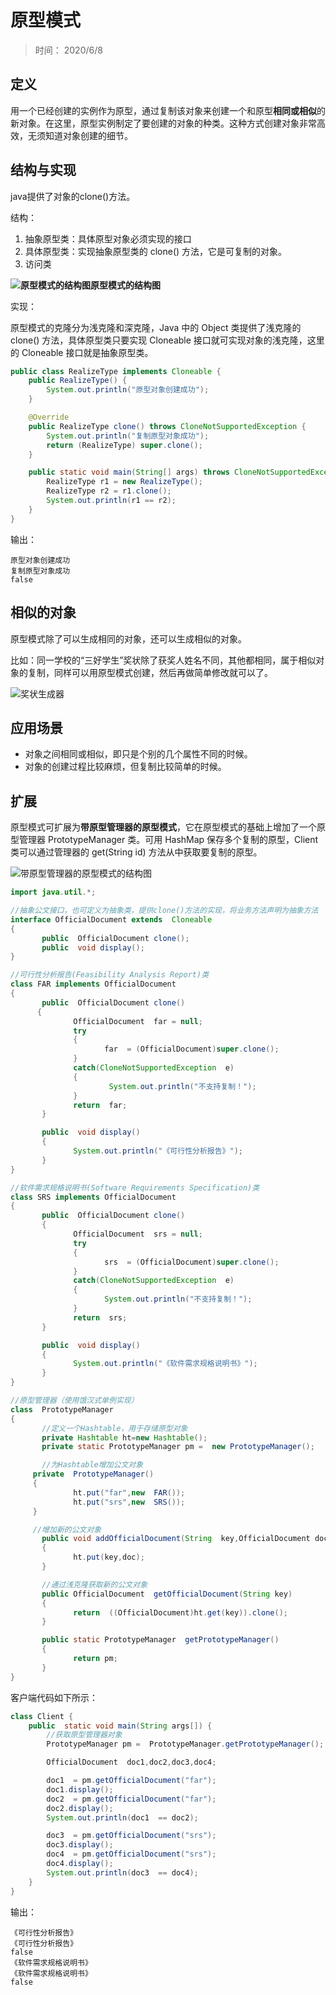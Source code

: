 # 原型模式

> 时间： 2020/6/8

## 定义

用一个已经创建的实例作为原型，通过复制该对象来创建一个和原型**相同或相似**的新对象。在这里，原型实例制定了要创建的对象的种类。这种方式创建对象非常高效，无须知道对象创建的细节。

## 结构与实现

java提供了对象的clone()方法。

结构：

1. 抽象原型类：具体原型对象必须实现的接口
2. 具体原型类：实现抽象原型类的 clone() 方法，它是可复制的对象。
3. 访问类

**![原型模式的结构图原型模式的结构图](http://c.biancheng.net/uploads/allimg/181114/3-1Q114101Fa22.gif)**

实现：

原型模式的克隆分为浅克隆和深克隆，Java 中的 Object 类提供了浅克隆的 clone() 方法，具体原型类只要实现 Cloneable 接口就可实现对象的浅克隆，这里的 Cloneable 接口就是抽象原型类。

```java
public class RealizeType implements Cloneable {
    public RealizeType() {
        System.out.println("原型对象创建成功");
    }

    @Override
    public RealizeType clone() throws CloneNotSupportedException {
        System.out.println("复制原型对象成功");
        return (RealizeType) super.clone();
    }

    public static void main(String[] args) throws CloneNotSupportedException {
        RealizeType r1 = new RealizeType();
        RealizeType r2 = r1.clone();
        System.out.println(r1 == r2);
    }
}
```

输出：

```
原型对象创建成功
复制原型对象成功
false
```

## 相似的对象

原型模式除了可以生成相同的对象，还可以生成相似的对象。

比如：同一学校的“三好学生”奖状除了获奖人姓名不同，其他都相同，属于相似对象的复制，同样可以用原型模式创建，然后再做简单修改就可以了。

![奖状生成器](http://c.biancheng.net/uploads/allimg/181114/3-1Q114101SUJ.gif)



## 应用场景

- 对象之间相同或相似，即只是个别的几个属性不同的时候。
- 对象的创建过程比较麻烦，但复制比较简单的时候。

## 扩展

原型模式可扩展为**带原型管理器的原型模式**，它在原型模式的基础上增加了一个原型管理器 PrototypeManager 类。可用 HashMap 保存多个复制的原型，Client 类可以通过管理器的 get(String id) 方法从中获取要复制的原型。

![带原型管理器的原型模式的结构图](http://c.biancheng.net/uploads/allimg/181114/3-1Q114102049214.gif)

```java
import java.util.*;

//抽象公文接口，也可定义为抽象类，提供clone()方法的实现，将业务方法声明为抽象方法
interface OfficialDocument extends  Cloneable
{
       public  OfficialDocument clone();
       public  void display();
}

//可行性分析报告(Feasibility Analysis Report)类
class FAR implements OfficialDocument
{
       public  OfficialDocument clone()
      {
              OfficialDocument  far = null;
              try
              {
                     far  = (OfficialDocument)super.clone();
              }
              catch(CloneNotSupportedException  e)
              {
                      System.out.println("不支持复制！");
              }
              return  far;
       }

       public  void display()
       {
              System.out.println("《可行性分析报告》");
       }
}

//软件需求规格说明书(Software Requirements Specification)类
class SRS implements OfficialDocument
{
       public  OfficialDocument clone()
       {
              OfficialDocument  srs = null;
              try
              {
                     srs  = (OfficialDocument)super.clone();
              }
              catch(CloneNotSupportedException  e)
              { 
                     System.out.println("不支持复制！");
              }
              return  srs;
       }

       public  void display()
       {
              System.out.println("《软件需求规格说明书》");
       }
}

//原型管理器（使用饿汉式单例实现）
class  PrototypeManager
{
       //定义一个Hashtable，用于存储原型对象
       private Hashtable ht=new Hashtable();
       private static PrototypeManager pm =  new PrototypeManager();

       //为Hashtable增加公文对象   
     private  PrototypeManager()
     {
              ht.put("far",new  FAR());
              ht.put("srs",new  SRS());               
     }

     //增加新的公文对象
       public void addOfficialDocument(String  key,OfficialDocument doc)
       {
              ht.put(key,doc);
       }

       //通过浅克隆获取新的公文对象
       public OfficialDocument  getOfficialDocument(String key)
       {
              return  ((OfficialDocument)ht.get(key)).clone();
       }

       public static PrototypeManager  getPrototypeManager()
       {
              return pm;
       }
}
```

客户端代码如下所示：

```java
class Client {
    public  static void main(String args[]) {
        //获取原型管理器对象
        PrototypeManager pm =  PrototypeManager.getPrototypeManager();  

        OfficialDocument  doc1,doc2,doc3,doc4;

        doc1  = pm.getOfficialDocument("far");
        doc1.display();
        doc2  = pm.getOfficialDocument("far");
        doc2.display();
        System.out.println(doc1  == doc2);

        doc3  = pm.getOfficialDocument("srs");
        doc3.display();
        doc4  = pm.getOfficialDocument("srs");
        doc4.display();
        System.out.println(doc3  == doc4);
    }
}
```

输出：

```
《可行性分析报告》
《可行性分析报告》
false
《软件需求规格说明书》
《软件需求规格说明书》
false
```















